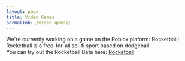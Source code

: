 ```yaml
---
layout: page
title: Video Games
permalink: /video_games/
---
```

We're currently working on a game on the Roblox plaform: Rocketball!  
Rocketball is a free-for-all sci-fi sport based on dodgeball.  
You can try out the Rocketball Beta here: [Rocketball](https://www.roblox.com/games/4565818147/Rocketball-Testing-BETA)  
